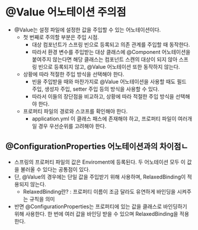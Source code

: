 # @Value 어노테이션 주의점
- @Value는 설정 파일에 설정한 값을 주입할 수 있는 어노테이션이다.
    - 첫 번째로 주의할 부분은 주입 시점.
        - 대상 컴포넌트가 스프링 빈으로 등록되고 의존 관계를 주입할 때 동작한다.
        - 따라서 환경 변수를 주입받는 대상 클래스에 @Component 어노테이션을 붙여주지 않는다면 해당 클래스는 컴포넌트 스캔의 대상이 되지 않아 스프링 빈으로 등록되지 않고, @Value 어노테이션 또한 동작하지 않는다.
    - 상황에 따라 적절한 주입 방식을 선택해야 한다.
        - 빈을 주입받을 때와 마찬가지로 @Value 어노테이션을 사용할 때도 필드 주입, 생성자 주입, setter 주입 등의 방식을 사용할 수 있다.
        - 따라서 이들의 장단점을 비교하고, 상황에 따라 적절한 주입 방식을 선택해야 한다.
    - 프로퍼티 파일의 경로와 스코프를 확인해야 한다.
        - application.yml 이 클래스 패스에 존재해야 하고, 프로퍼티 파일이 여러개일 경우 우선순위를 고려해야 한다.
## @ConfigurationProperties 어노테이션과의 차이점ㄴ
- 스프링의 프로퍼티 파일의 값은 Enviroment에 등록된다. 
두 어노테이션 모두 이 값을 불러올 수 있다는 공통점이 있다.
- 단, @Value의 경우에는 단일 값을 주입받기 위해 사용하며, RelaxedBinding이 적용되지 않는다.
    - RelaxedBinding란? : 프로퍼티 이름이 조금 달라도 유연하게 바인딩을 시켜주는 규칙을 의미
- 반면 @ConfigurationProperties는 프로퍼티에 있는 값을 클래스로 바인딩하기 위해 사용한다.
한 번에 여러 값을 바인딩 받을 수 있으며 RelaxedBinding을 적용한다.